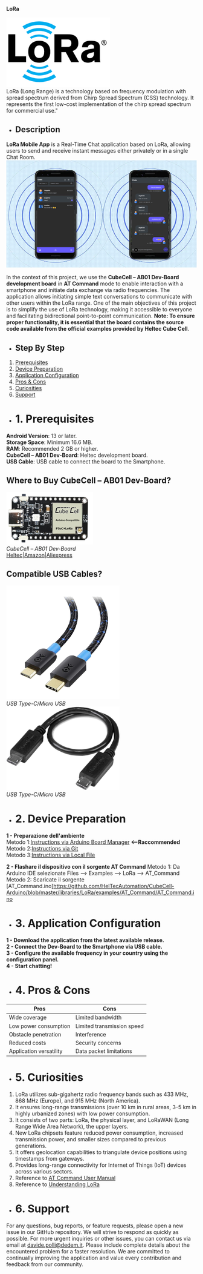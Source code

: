 **LoRa**

![Logo](logo.png) <br>
LoRa (Long Range) is a technology based on frequency modulation with spread spectrum derived from Chirp Spread Spectrum (CSS) technology. It represents the first low-cost implementation of the chirp spread spectrum for commercial use."<br>

- ## **Description**
**LoRa Mobile App** is a Real-Time Chat application based on LoRa, allowing users to send and receive instant messages either privately or in a single Chat Room.<br>
![Screencast](screencast.png) <br>

In the context of this project, we use the **CubeCell – AB01 Dev-Board development board** in **AT Command** mode to enable interaction with a smartphone and initiate data exchange via radio frequencies. The application allows initiating simple text conversations to communicate with other users within the LoRa range. One of the main objectives of this project is to simplify the use of LoRa technology, making it accessible to everyone and facilitating bidirectional point-to-point communication.
**Note: To ensure proper functionality, it is essential that the board contains the source code available from the official examples provided by Heltec Cube Cell**.<br>

- ## Step By Step
1. [Prerequisites](#prerequisites)<br>
2. [Device Preparation](#device-preparation)<br>
3. [Application Configuration](#application-configuration)<br>
4. [Pros & Cons](#pros-and-cons)<br>
5. [Curiosities](#curiosities)<br>
6. [Support](#support)<br>
   
- # 1. Prerequisites <div id="prerequisiti"></div>
**Android Version**: 13 or later.<br>
**Storage Space**: Minimum 16.6 MB.<br>
**RAM**: Recommended 2 GB or higher.<br>
**CubeCell – AB01 Dev-Board**: Heltec development board.<br>
**USB Cable**: USB cable to connect the board to the Smartphone.

## Where to Buy CubeCell – AB01 Dev-Board?
![HTTCAB01](httcab01.png)<br>
*CubeCell – AB01 Dev-Board*<br>
[Heltec](https://heltec.org/project/htcc-ab01-v2/)|[Amazon](https://www.amazon.it/LoRaWAN-sviluppo-ASR6501-energetico-Intelligent/dp/B07ZH7NL38/ref=sr_1_1?__mk_it_IT=%C3%85M%C3%85%C5%BD%C3%95%C3%91&crid=2E73JV8F1KPLV&keywords=heltec+cubecell&qid=1701754977&sprefix=heltec+cubecel%2Caps%2C148&sr=8-1)|[Aliexpress](https://it.aliexpress.com/item/1005005444339915.html?spm=a2g0o.productlist.main.3.1d7150b2TFr0YZ&algo_pvid=b9b676a0-1f19-4aaf-807d-e712d7758b64&algo_exp_id=b9b676a0-1f19-4aaf-807d-e712d7758b64-1&pdp_npi=4%40dis%21EUR%2116.48%2116.48%21%21%2117.45%21%21%402103209b17017550135711815e8815%2112000033106113757%21sea%21IT%210%21AB&curPageLogUid=SzqEk2lL0gTd)<br>

## Compatible USB Cables?
![TypeC/MicroUSB](cable.png)<br>*USB Type-C/Micro USB*<br>
![TypeC/MicroUSB](cable2.png)<br>*USB Type-C/Micro USB*<br>

- # 2. Device Preparation <div id="preparazione"></div>
**1 - Preparazione dell'ambiente**<br>
Metodo 1:[Instructions via Arduino Board Manager](https://docs.heltec.org/en/node/asr650x/htcc_ab01/quick_start.html#use-arduino-board-manager) **<--Raccommended**<br>
Metodo 2:[Instructions via Git](https://docs.heltec.org/en/node/asr650x/htcc_ab01/quick_start.html#via-git)<br>
Metodo 3:[Instructions via Local File](https://docs.heltec.org/en/node/asr650x/htcc_ab01/quick_start.html#via-local-file)<br>

**2 - Flashare il dispositivo con il sorgente AT Command**
Metodo 1: Da Arduino IDE selezionate Files --> Examples --> LoRa --> AT_Command
Metodo 2: Scaricate il sorgente [AT_Command.ino]https://github.com/HelTecAutomation/CubeCell-Arduino/blob/master/libraries/LoRa/examples/AT_Command/AT_Command.ino

- # 3. Application Configuration <div id="configurazione"></div>
**1 - Download the application from the latest available release.** <br>
**2 - Connect the Dev-Board to the Smartphone via USB cable.** <br>
**3 - Configure the available frequency in your country using the configuration panel.** <br>
**4 - Start chatting!** <br>

- # **4. Pros & Cons**
| **Pros**                                      | **Cons**                                                |
|-----------------------------------------------|----------------------------------------------------------|
| Wide coverage                                 | Limited bandwidth                                        |
| Low power consumption                         | Limited transmission speed                               |
| Obstacle penetration                          | Interference                                             |
| Reduced costs                                 | Security concerns                                        |
| Application versatility                       | Data packet limitations                                  |

- # **5. Curiosities**
1. LoRa utilizes sub-gigahertz radio frequency bands such as 433 MHz, 868 MHz (Europe), and 915 MHz (North America).
2. It ensures long-range transmissions (over 10 km in rural areas, 3–5 km in highly urbanized zones) with low power consumption.
3. It consists of two parts: LoRa, the physical layer, and LoRaWAN (Long Range Wide Area Network), the upper layers.
4. New LoRa chipsets feature reduced power consumption, increased transmission power, and smaller sizes compared to previous generations.
5. It offers geolocation capabilities to triangulate device positions using timestamps from gateways.
6. Provides long-range connectivity for Internet of Things (IoT) devices across various sectors.
7. Reference to [AT Command User Manual](https://resource.heltec.cn/download/CubeCell/AT_Command_list/CubeCell_Series_AT_Command_User_Manual_V0.4.pdf)
8. Reference to [Understanding LoRa](https://development.libelium.com/lora_networking_guide/understanding-lora)

- # **6. Support**
For any questions, bug reports, or feature requests, please open a new issue in our GitHub repository. We will strive to respond as quickly as possible.
For more urgent inquiries or other issues, you can contact us via email at davide.polli@dedem.it. Please include complete details about the encountered problem for a faster resolution.
We are committed to continually improving the application and value every contribution and feedback from our community.

